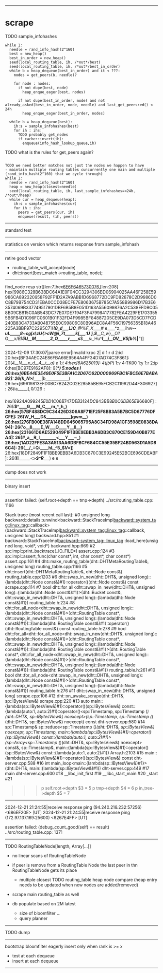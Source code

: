 -------------------------------------------------------------------------------
# scrape
TODO sample_infohashes

```
while 1:
  needle = rand_info_hash(2^160)
  best = new_heap()
  best_in_order = new_heap()
  seed(local_routing_table, ih, /*out*/best)
  seed(local_routing_table, ih, /*out*/best_in_order)
  while b = heap_dequeue(best_in_order) and it < ???:
    nodes = get_peers(b, needle)?

    for node : nodes:
      if not dupe(best, node)
        heap_enque_eager(best, nodes)

      if not dupe(best_in_order, node) and not already_asked(best_in_order, node, needle) and last_get_peers:ed() < 24h
        heap_enque_eager(best_in_order, nodes)

  while b = heap_dequeue(best):
    ih:s = sample_infohashes(best)
    for ih : ihs:
      TODO probably get_nodes
      if cache::insert(ih):
        enqueue(info_hash_lookup_queue,ih)

```

TODO what is the rules for get_peers again?
```

TODO we need better matches not just the nodes we happen to have
- maintain multiple routing tables cuncurrently one main and multiple (rand_info_hash(2^160) that we cycle through)
while 1:
  needle = rand_info_hash(2^160)
  heap = new_heap(closest=needle)
  seed(local_routing_table, ih, last_sample_infohashes=<24h, /*out*/heap)
  while cur = heap_dequeue(heap):
    ih:s = sample_infohashes(cur)
    for ih : ihs:
      peers = get_peers(cur, ih)
      enqueue(result, (ih, peers))
```

-------------------------------------------------------------------------------
standard test

-------------------------------------------------------------------------------
statistics on version which returns response from sample_infohash

---------------------------------------------------------------------
retire good vector
- routing_table_will_accept(node)
- dht::insert(best_match->routing_table, node);

-------------------------------------------------------------------------------
find_node resp str[[len:7]hex[6E6F6465730076](nodes_v),[len:208] hex[9986C328B638DC64A1E0F04CC3294306BD06904025AA46F258E59986CA892320658F92FF1D2A7A9ABB1D6968772DC9FD82878C2D9986D0C8B79B754CD31EBA0CCD38ECFE7E8063675B785C7A558B9986D17B3E63574069B337749517901DBF6B5B8E051D163A556099876A2C538EFDBC058B09CB815C0AB543DC77E07DE7194F3F47998417782FEA4229FE17033555B6FB4D1C96FC0601B01F32FD4F9985BF84887205CE9DA073D5CD7FCD240B83C4733AB048755E0C99806C80B96AEC8A4F56C19756355B18A46225A3BBF97C2295C7](___(_8_d___L_)C____@%_F_X_____# e____*z___ihw-_____-______uL_____8__~_cg[x\zU____{>cW@i_7t_____k[____:U`__j,S________\__C_w_}__O?G___x/_B)___5U__M_______2_O_____r____s____$___s:_Hu^___l__j__OV__V5[__b%___|"__)]

-------------------------------------------------------------------------------
2024-12-09 17:30:07|parse error|Invalid krpc 2|
d
 1:r
 d
  2:id
  20:hex[BF34AEC24E86FBA66E9564A4FF34D7AD74C3F861]: 20(_4__N___n_d__4__t__a)
 e
 1:t
 4:hex[6A625019]: 4(jbP_)
 1:v
 4:TK00
 1:y
 1:r
 2:ip
 6:hex[BC97E9162AF8]: 6(____*_)
 5:nodes
 l
  26:hex[6BE44E3E49E0F5E3BFA1C2D67C62D000969FBC1FBCE6E7BABA82]: 26(k_N>I_______|b____________)
  26:hex[69619813EFD0BC7B242C02E28585BE95FCB2C11992D44F306927]: 26(ia_____{$,____________O0i')
  26:hex[6924A099245E0D1C06B747DEB3124DC843BB8B0C6DB65E96680F]: 26(i$__$^____G___M_C___m_^_h_)
  26:hex[57BF488DC9C34426D306A8F71EF25F8BB3A5B7BC5D67776DFCFE]: 26(W_H___D&____________]gwm__)
  26:hex[276FB00E38FA148DD645065795A8C34FD98A1CF3598E0838DA94]: 26('o__8____E_W___O____Y__8__)
  26:hex[231661D6AE529049F1F1BBE9EBB3A6DB3C870CE159D40B877EA4]: 26(#_a__R_I________<___Y___~_)
  26:hex[1AD22FFE3A3A513AA6DBFBCF684CC55E35BF24BD563D1A5D86C4]: 26(__/_::Q:____hL_^5_$_V=_]__)
  26:hex[18DF2849F1F1BBE9EBB3A6DB3C870C3E99245E52BCE696CDEABF]: 26(__(I________<__>_$^R______)
 e
e

-------------------------------------------------------------------------------
dump does not work

-------------------------------------------------------------------------------
binary insert

-------------------------------------------------------------------------------
assertion failed: (self.root->depth == tmp->depth)
../src/routing_table.cpp: 1166

Stack trace (most recent call last):
#0    unsigned long backward::details::unwind<backward::StackTraceImpl<backward::system_tag::linux_tag>::callback>(backward::StackTraceImpl<backward::system_tag::linux_tag>::callback, unsigned long) backward.hpp:851
#1    backward::StackTraceImpl<backward::system_tag::linux_tag>::load_here(unsigned long, void*, void*) backward.hpp:869
#2    sp::impl::print_backtrace(_IO_FILE*) assert.cpp:124
#3    sp::impl::assert_func(char const*, int, char const*, char const*) assert.cpp:161
#4    dht::make_routing_table(dht::DHTMetaRoutingTable&, unsigned long) routing_table.cpp:1166
#5    dht::insert(dht::DHTMetaRoutingTable&, dht::Node const&) routing_table.cpp:1203
#6    dht::swap_in_new(dht::DHT&, unsigned long)::{lambda(dht::Node const&)#1}::operator()(dht::Node const&) const scrape.cpp:114
#7    bool dht::for_all<dht::swap_in_new(dht::DHT&, unsigned long)::{lambda(dht::Node const&)#1}>(dht::Bucket const&, dht::swap_in_new(dht::DHT&, unsigned long)::{lambda(dht::Node const&)#1}) routing_table.h:224
#8    dht::for_all_node<dht::swap_in_new(dht::DHT&, unsigned long)::{lambda(dht::Node const&)#1}>(dht::RoutingTable const*, dht::swap_in_new(dht::DHT&, unsigned long)::{lambda(dht::Node const&)#1})::{lambda(dht::RoutingTable const&)#1}::operator()(dht::RoutingTable const&) const routing_table.h:278
#9    bool dht::for_all<dht::for_all_node<dht::swap_in_new(dht::DHT&, unsigned long)::{lambda(dht::Node const&)#1}>(dht::RoutingTable const*, dht::swap_in_new(dht::DHT&, unsigned long)::{lambda(dht::Node const&)#1})::{lambda(dht::RoutingTable const&)#1}>(dht::RoutingTable const*, dht::for_all_node<dht::swap_in_new(dht::DHT&, unsigned long)::{lambda(dht::Node const&)#1}>(dht::RoutingTable const*, dht::swap_in_new(dht::DHT&, unsigned long)::{lambda(dht::Node const&)#1})::{lambda(dht::RoutingTable const&)#1}) routing_table.h:261
#10   bool dht::for_all_node<dht::swap_in_new(dht::DHT&, unsigned long)::{lambda(dht::Node const&)#1}>(dht::RoutingTable const*, dht::swap_in_new(dht::DHT&, unsigned long)::{lambda(dht::Node const&)#1}) routing_table.h:276
#11   dht::swap_in_new(dht::DHT&, unsigned long) scrape.cpp:106
#12   dht::on_awake_scrape(dht::DHT&, sp::IBytesView<unsigned char>&) scrape.cpp:220
#13   auto main::{lambda(sp::IBytesView<unsigned char>&)#1}::operator()(sp::IBytesView<unsigned char>&) const::{lambda(auto:1, auto:2)#1}::operator()<sp::Timestamp, sp::Timestamp (*)(dht::DHT&, sp::IBytesView<unsigned char>&) noexcept>(sp::Timestamp, sp::Timestamp (*)(dht::DHT&, sp::IBytesView<unsigned char>&) noexcept) const dht-server.cpp:580
#14   sp::Timestamp& sp::reduce<sp::Timestamp (*)(dht::DHT&, sp::IBytesView<unsigned char>&) noexcept, sp::Timestamp, main::{lambda(sp::IBytesView<unsigned char>&)#1}::operator()(sp::IBytesView<unsigned char>&) const::{lambda(auto:1, auto:2)#1}>(sp::Array<sp::Timestamp (*)(dht::DHT&, sp::IBytesView<unsigned char>&) noexcept> const&, sp::Timestamp&, main::{lambda(sp::IBytesView<unsigned char>&)#1}::operator()(sp::IBytesView<unsigned char>&) const::{lambda(auto:1, auto:2)#1}) Array.h:2103
#15   main::{lambda(sp::IBytesView<unsigned char>&)#1}::operator()(sp::IBytesView<unsigned char>&) const dht-server.cpp:588
#16   int main_loop<main::{lambda(sp::IBytesView<unsigned char>&)#1}>(dht::DHT&, main::{lambda(sp::IBytesView<unsigned char>&)#1}) dht-server.cpp:449
#17   main dht-server.cpp:600
#18   __libc_init_first
#19   __libc_start_main
#20   _start
#21

>>> p self.root->depth
$3 = 5
>>> p tmp->depth
$4 = 6
>>> p in_tree->depth
$5 = 7

-----------------------------------------------------------------------------------------

2024-12-21 21:24:55|receive response ping      (94.240.216.232:57256) <686EF20E> [UT]
2024-12-21 21:24:55|receive response ping      (172.97.137.169:25600) <6267E4FF> [UT]

assertion failed: (debug_count_good(self) == result)
../src/routing_table.cpp: 1371


-------------------------------------------------------------------------------
TODO
RoutingTableNode[length, Array[...]]
- no linear scans of RoutingTableNode
- if peer is remove from a RoutingTable Node the last peer in thn
  RoutingTableNode gets its place

  - multiple closest
TODO routing_table heap node compare (heap entry needs to be updated when new nodes are added/removed)

- scrape main routing_table as well

- db populate based on 2M latest
  - size of bloomfilter ...
  - query planner


-------------------------------------------------------------------------------
TODO dump

-------------------------------------------------------------------------------
bootstrap bloomfilter eagerly insert only when rank is >= x
- test at each dequeue
- insert at each dequeue

---------------------------------------------------------------------
